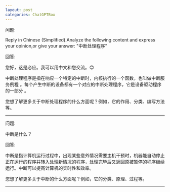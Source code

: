 ```yaml
---
layout: post
categories: ChatGPTBox
---
```

问题:

Reply in Chinese (Simplified).Analyze the following content and express your opinion,or give your answer:
"中断处理程序"

回答:

您好，这是必应。我可以用中文和您交流。😊

中断处理程序是指在响应一个特定的中断时，内核执行的一个函数，也叫做中断服务例程 。每个产生中断的设备都有一个对应的中断处理程序，它是设备驱动程序的一部分 。

您想了解更多关于中断处理程序的什么方面呢？例如，它的作用、分类、编写方法等。


<hr/>

问题:

中断是什么？

回答:

中断是指计算机运行过程中，出现某些意外情况需要主机干预时，机器能自动停止正在运行的程序并转入处理新情况的程序，处理完毕后又返回原被暂停的程序继续运行。中断可以提高计算机的实时性和效率。

您想了解更多关于中断的什么方面呢？例如，它的分类、原理、过程等。


<hr/>

